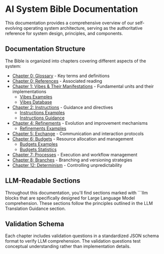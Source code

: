 # AI System Bible Documentation

This documentation provides a comprehensive overview of our self-evolving operating system architecture, serving as the authoritative reference for system design, principles, and components.

## Documentation Structure

The Bible is organized into chapters covering different aspects of the system:

- [Chapter 0: Glossary](chapters/00.%20glossary.md) - Key terms and definitions
- [Chapter 0: References](chapters/00.%20references.md) - Associated reading
- [Chapter 1: Vibes & Their Manifestations](chapters/01.%20vibes.md) - Fundamental units and their implementations
  - [Vibes Examples](chapters/01.%20vibes.examples.md)
  - [Vibes Database](chapters/01.%20vibes.database.md)
- [Chapter 2: Instructions](chapters/02.%20instructions.md) - Guidance and directives
  - [Instructions Examples](chapters/02.%20instructions.examples.md)
  - [Instructions Guidance](chapters/02.%20instructions.guidance.md)
- [Chapter 4: Refinements](chapters/04.%20refinements.md) - Evolution and improvement mechanisms
  - [Refinements Examples](chapters/04.%20refinements.examples.md)
- [Chapter 5: Exchange](chapters/05.%20exchange.md) - Communication and interaction protocols
- [Chapter 6: Budgets](chapters/06.%20budgets.md) - Resource allocation and management
  - [Budgets Examples](chapters/06.%20budgets.examples.md)
  - [Budgets Statistics](chapters/06.%20budgets.stats.md)
- [Chapter 7: Processes](chapters/07.%20processes.md) - Execution and workflow management
- [Chapter 8: Branches](chapters/08.%20branches.md) - Branching and versioning strategies
- [Chapter 12: Determinism](chapters/12.%20determinism.md) - Controlling unpredictability

## LLM-Readable Sections

Throughout this documentation, you'll find sections marked with ```llm blocks that are specifically designed for Large Language Model comprehension. These sections follow the principles outlined in the LLM Translation Guidance section.

## Validation Schema

Each chapter includes validation questions in a standardized JSON schema format to verify LLM comprehension. The validation questions test conceptual understanding rather than implementation details.
